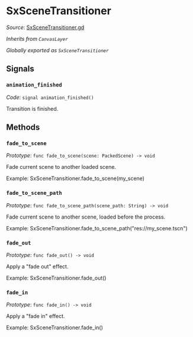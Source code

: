 # SxSceneTransitioner

*Source*: [SxSceneTransitioner.gd](.\nodes\utils\SxSceneTransitioner\SxSceneTransitioner.gd)

*Inherits from `CanvasLayer`*

*Globally exported as `SxSceneTransitioner`*

## Signals

### `animation_finished`

*Code*: `signal animation_finished()`

Transition is finished.

## Methods

### `fade_to_scene`

*Prototype*: `func fade_to_scene(scene: PackedScene) -> void`

Fade current scene to another loaded scene.

Example:
  SxSceneTransitioner.fade_to_scene(my_scene)

### `fade_to_scene_path`

*Prototype*: `func fade_to_scene_path(scene_path: String) -> void`

Fade current scene to another scene, loaded before the process.

Example:
  SxSceneTransitioner.fade_to_scene_path("res://my_scene.tscn")

### `fade_out`

*Prototype*: `func fade_out() -> void`

Apply a "fade out" effect.

Example:
  SxSceneTransitioner.fade_out()

### `fade_in`

*Prototype*: `func fade_in() -> void`

Apply a "fade in" effect.

Example:
  SxSceneTransitioner.fade_in()

